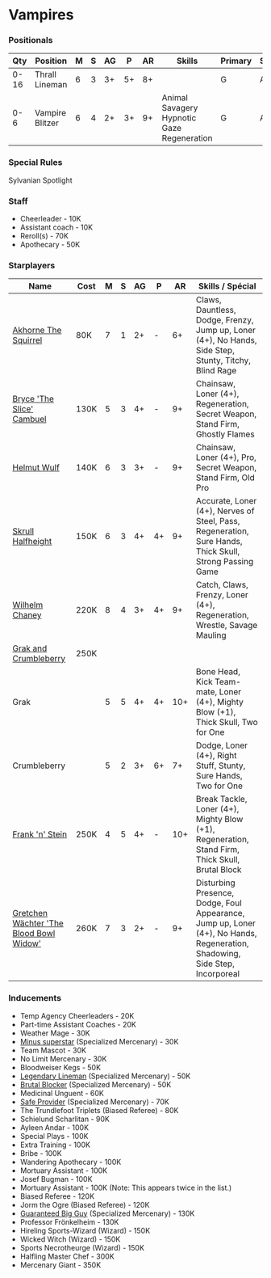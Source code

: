 ﻿# Vampires

### Positionals
| Qty  | Position              | M | S | AG | P | AR | Skills                                               | Primary | Secondary | Cost |
| ---- | --------------------- | - | - | -- | - | -- | ---------------------------------------------------- | ------- | --------- | ---- |
| 0-16 | Thrall Lineman        | 6 | 3 | 3+ | 5+ | 8+ |                                                      | G       | A S       | 40K  |
| 0-6  | Vampire Blitzer       | 6 | 4 | 2+ | 3+ | 9+ | Animal Savagery<br>Hypnotic Gaze<br>Regeneration      | G       | A S P     | 110K |

### Special Rules
Sylvanian Spotlight

### Staff
* Cheerleader - 10K
* Assistant coach - 10K
* Reroll(s) - 70K
* Apothecary  - 50K

### Starplayers
Name | Cost | M | S | AG | P | AR | Skills / Spécial
---|---|---|---|---|---|---|---
[Akhorne The Squirrel](../starplayers/Akhorne_The_Squirrel.md) | 80K | 7 | 1 | 2+ | - | 6+ | Claws, Dauntless, Dodge, Frenzy, Jump up, Loner (4+), No Hands, Side Step, Stunty, Titchy, Blind Rage
[Bryce 'The Slice' Cambuel](../starplayers/Bryce_'The_Slice'_Cambuel.md) | 130K | 5 | 3 | 4+ | - | 9+ | Chainsaw, Loner (4+), Regeneration, Secret Weapon, Stand Firm, Ghostly Flames
[Helmut Wulf](../starplayers/Helmut_Wulf.md) | 140K | 6 | 3 | 3+ | - | 9+ | Chainsaw, Loner (4+), Pro, Secret Weapon, Stand Firm, Old Pro
[Skrull Halfheight](../starplayers/Skrull_Halfheight.md) | 150K | 6 | 3 | 4+ | 4+ | 9+ | Accurate, Loner (4+), Nerves of Steel, Pass, Regeneration, Sure Hands, Thick Skull, Strong Passing Game
[Wilhelm Chaney](../starplayers/Wilhelm_Chaney.md) | 220K | 8 | 4 | 3+ | 4+ | 9+ | Catch, Claws, Frenzy, Loner (4+), Regeneration, Wrestle, Savage Mauling
[Grak and Crumbleberry](../starplayers/Grak_and_Crumbleberry.md) | 250K |  |  |  |  |  | 
Grak |  | 5 | 5 | 4+ | 4+ | 10+ | Bone Head, Kick Team-mate, Loner (4+), Mighty Blow (+1), Thick Skull, Two for One
Crumbleberry |  | 5 | 2 | 3+ | 6+ | 7+ | Dodge, Loner (4+), Right Stuff, Stunty, Sure Hands, Two for One
[Frank 'n' Stein](../starplayers/Frank_'n'_Stein.md) | 250K | 4 | 5 | 4+ | - | 10+ | Break Tackle, Loner (4+), Mighty Blow (+1), Regeneration, Stand Firm, Thick Skull, Brutal Block
[Gretchen Wächter 'The Blood Bowl Widow'](../starplayers/Gretchen_Wächter_'The_Blood_Bowl_Widow'.md) | 260K | 7 | 3 | 2+ | - | 9+ | Disturbing Presence, Dodge, Foul Appearance, Jump up, Loner (4+), No Hands, Regeneration, Shadowing, Side Step, Incorporeal

### Inducements
* Temp Agency Cheerleaders - 20K
* Part-time Assistant Coaches - 20K
* Weather Mage - 30K
* [Minus superstar](../starplayers/Minus_superstar.md) (Specialized Mercenary) - 30K
* Team Mascot - 30K
* No Limit Mercenary - 30K
* Bloodweiser Kegs - 50K
* [Legendary Lineman](../starplayers/Legendary_Lineman.md) (Specialized Mercenary) - 50K
* [Brutal Blocker](../starplayers/Brutal_Blocker.md) (Specialized Mercenary) - 50K
* Medicinal Unguent - 60K
* [Safe Provider](../starplayers/Safe_Provider.md) (Specialized Mercenary) - 70K
* The Trundlefoot Triplets (Biased Referee) - 80K
* Schielund Scharlitan - 90K
* Ayleen Andar - 100K
* Special Plays - 100K
* Extra Training - 100K
* Bribe - 100K
* Wandering Apothecary - 100K
* Mortuary Assistant - 100K
* Josef Bugman - 100K
* Mortuary Assistant - 100K (Note: This appears twice in the list.)
* Biased Referee - 120K
* Jorm the Ogre (Biased Referee) - 120K
* [Guaranteed Big Guy](../starplayers/Guaranteed_Big_Guy.md) (Specialized Mercenary) - 130K
* Professor Frönkelheim - 130K
* Hireling Sports-Wizard (Wizard) - 150K
* Wicked Witch (Wizard) - 150K
* Sports Necrotheurge (Wizard) - 150K
* Halfling Master Chef - 300K
* Mercenary Giant - 350K